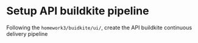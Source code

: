 # Setup API buildkite pipeline
Following the `homework3/buidkite/ui/`, create the API buildkite continuous delivery pipeline